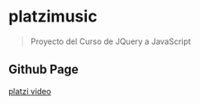 # platzimusic

> Proyecto del Curso de JQuery a JavaScript


## Github Page
[platzi video](https://theedu.github.io/platzivideos/)

